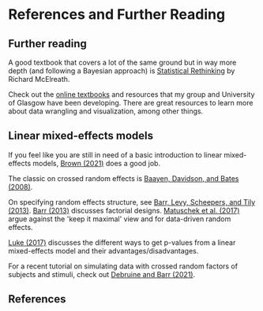 # References and Further Reading

## Further reading

A good textbook that covers a lot of the same ground but in way more depth (and following a Bayesian approach) is [Statistical Rethinking](https://xcelab.net/rm/statistical-rethinking/) by Richard McElreath.

Check out the [online textbooks](https://psyteachr.github.io/) and resources that my group and University of Glasgow have been developing. There are great resources to learn more about data wrangling and visualization, among other things.

## Linear mixed-effects models

If you feel like you are still in need of a basic introduction to linear mixed-effects models, [Brown (2021)](https://journals.sagepub.com/doi/10.1177/2515245920960351) does a good job.

The classic on crossed random effects is [Baayen, Davidson, and Bates (2008)](https://doi.org/10.1016/j.jml.2007.12.005).

On specifying random effects structure, see [Barr, Levy, Scheepers, and Tily (2013)](https://doi.org/10.1016/j.jml.2012.11.001). [Barr (2013)](https://doi.org/10.3389/fpsyg.2013.00328) discusses factorial designs. [Matuschek et al. (2017)](https://doi.org/10.1016/j.jml.2017.01.001) argue against the 'keep it maximal' view and for data-driven random effects.

[Luke (2017)](https://link.springer.com/article/10.3758/s13428-016-0809-y) discusses the different ways to get p-values from a linear mixed-effects model and their advantages/disadvantages.

For a recent tutorial on simulating data with crossed random factors of subjects and stimuli, check out [Debruine and Barr (2021)](https://doi.org/10.1177%2F2515245920965119).

## References
